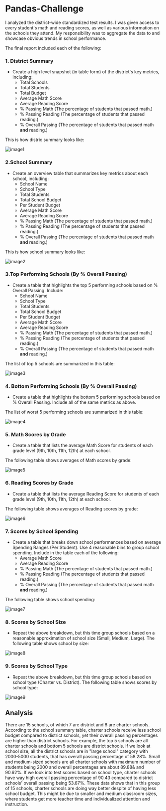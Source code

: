 # Pandas-Challenge
I analyzed the district-wide standardized test results. I was given access to every student's math and reading scores, as well as various information on the schools they attend. My responsibility was to aggregate the data to and showcase obvious trends in school performance.

The final report included each of the following:

### 1. District Summary

* Create a high level snapshot (in table form) of the district's key metrics, including:
  * Total Schools
  * Total Students
  * Total Budget
  * Average Math Score
  * Average Reading Score
  * % Passing Math (The percentage of students that passed math.)
  * % Passing Reading (The percentage of students that passed reading.)
  * % Overall Passing (The percentage of students that passed math **and** reading.)
 
This is how distric summary looks like: 

![image1](Images/DistrictSummary.png)

### 2.School Summary

* Create an overview table that summarizes key metrics about each school, including:
  * School Name
  * School Type
  * Total Students
  * Total School Budget
  * Per Student Budget
  * Average Math Score
  * Average Reading Score
  * % Passing Math (The percentage of students that passed math.)
  * % Passing Reading (The percentage of students that passed reading.)
  * % Overall Passing (The percentage of students that passed math **and** reading.)

This is how school summary looks like: 

![image2](Images/SchoolSummary.png)

### 3.Top Performing Schools (By % Overall Passing)

* Create a table that highlights the top 5 performing schools based on % Overall Passing. Include:
  * School Name
  * School Type
  * Total Students
  * Total School Budget
  * Per Student Budget
  * Average Math Score
  * Average Reading Score
  * % Passing Math (The percentage of students that passed math.)
  * % Passing Reading (The percentage of students that passed reading.)
  * % Overall Passing (The percentage of students that passed math **and** reading.)

The list of top 5 schools are summarized in this table: 

![image3](Images/Top5.png)

### 4. Bottom Performing Schools (By % Overall Passing)

* Create a table that highlights the bottom 5 performing schools based on % Overall Passing. Include all of the same metrics as above.

The list of worst 5 performing schools are summarized in this table: 

![image4](Images/Worst5.png)

### 5. Math Scores by Grade
* Create a table that lists the average Math Score for students of each grade level (9th, 10th, 11th, 12th) at each school.

The following table shows averages of Math scores by grade:

![image5](Images/MathScores.png)


### 6. Reading Scores by Grade
* Create a table that lists the average Reading Score for students of each grade level (9th, 10th, 11th, 12th) at each school.

The following table shows averages of Reading scores by grade:

![image6](Images/ReadingScores.png)


### 7. Scores by School Spending

* Create a table that breaks down school performances based on average Spending Ranges (Per Student). Use 4 reasonable bins to group school spending. Include in the table each of the following:
  * Average Math Score
  * Average Reading Score
  * % Passing Math (The percentage of students that passed math.)
  * % Passing Reading (The percentage of students that passed reading.)
  * % Overall Passing (The percentage of students that passed math **and** reading.)

The following table shows school spending:

![image7](Images/ScoresBySchool.png)

### 8. Scores by School Size
* Repeat the above breakdown, but this time group schools based on a reasonable approximation of school size (Small, Medium, Large).
The following table shows school by size:

![image8](Images/ScoresBySize.png)


### 9. Scores by School Type

* Repeat the above breakdown, but this time group schools based on school type (Charter vs. District).
The following table shows scores by school type:

![image9](Images/ScoresByType.png)

## Analysis

There are 15 schools, of which 7 are district and 8 are charter schools. According to the school summary table, charter schools receive less school budget compared to district schools, yet their overall passing percentages are higher than district schools. For example, the top 5 schools are all charter schools and bottom 5 schools are district schools. If we look at school size, all the district schools are in "large school" category with 2000-5000 students, that has overall passing percentage of 58.28%. Small and medium-sized schools are all charter schools with maximum number of students being 2000 and overall percentages are about 89.88& and 90.62%. If we look into test scores based on school type, charter schools have way high overall passing percentage of 90.43 compared to district schools' overall passing being 53.67%. These data shows that in this group of 15 schools, charter schools are doing way better despite of having less school budget. This might be due to smaller and medium classroom sizes, where students get more teacher time and individualized attention and instruction. 

